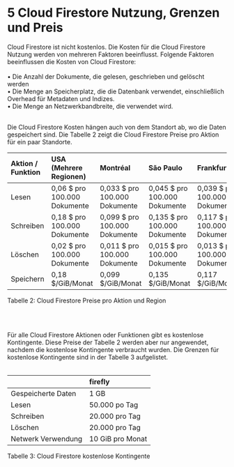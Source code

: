 # 5	Cloud Firestore Nutzung, Grenzen und Preis

Cloud Firestore ist nicht kostenlos. Die Kosten für die Cloud Firestore Nutzung werden von mehreren Faktoren beeinflusst. Folgende Faktoren beeinflussen die Kosten von Cloud Firestore: <br><br>
•	Die Anzahl der Dokumente, die gelesen, geschrieben und gelöscht werden <br>
•	Die Menge an Speicherplatz, die die Datenbank verwendet, einschließlich Overhead für Metadaten und Indizes.<br>
•	Die Menge an Netzwerkbandbreite, die verwendet wird.<br><br>

Die Cloud Firestore Kosten hängen auch von dem Standort ab, wo die Daten gespeichert sind. Die Tabelle 2 zeigt die Cloud Firestore Preise pro Aktion für ein paar Standorte. 


| Aktion / Funktion    | USA (Mehrere Regionen)      | Montréal      | São Paulo      |    Frankfurt |
|:---------------------| :---         |:--------------|    :---       | :---         | 
| Lesen                |0,06 $ pro 100.000 Dokumente| 0,033 $ pro 100.000 Dokumente         |0,045 $ pro 100.000 Dokumente|0,039 $ pro 100.000 Dokumente| 
| Schreiben            |0,18 $ pro 100.000 Dokumente|0,099 $ pro 100.000 Dokumente|0,135 $ pro 100.000 Dokumente|0,117 $ pro 100.000 Dokumente|
| Löschen              |0,02 $ pro 100.000 Dokumente|0,011 $ pro 100.000 Dokumente|0,015 $ pro 100.000 Dokumente|0,013 $ pro 100.000 Dokumente |
| Speichern            |0,18 $/GiB/Monat| 0,099 $/GiB/Monat|0,135 $/GiB/Monat|0,117 $/GiB/Monat| 


Tabelle 2: Cloud Firestore Preise pro Aktion und Region

<br><br>

Für alle Cloud Firestore Aktionen oder Funktionen gibt es kostenlose Kontingente. Diese Preise der Tabelle 2 werden aber nur angewendet, nachdem die kostenlose Kontingente verbraucht wurden. Die Grenzen für kostenlose Kontingente sind in der Tabelle 3 aufgelistet.
<br><br>



|                    | firefly        |
|:-------------------|:---------------| 
| Gespeicherte Daten | 1 GB           | 
| Lesen              | 50.000 po Tag  | 
| Schreiben          | 20.000 pro Tag |
| Löschen            | 20.000 pro Tag |
 Netwerk Verwendung | 10 GiB pro Monat|

Tabelle 3: Cloud Firestore kostenlose Kontingente


